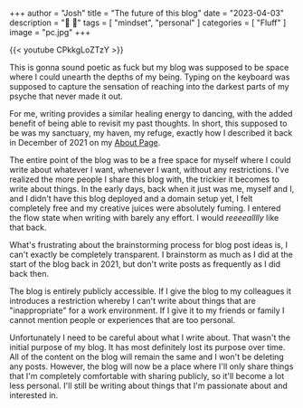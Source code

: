 +++
author = "Josh"
title = "The future of this blog"
date = "2023-04-03"
description = "🌊 💙"
tags = [
    "mindset",
    "personal"
]
categories = [
    "Fluff"
]
image = "pc.jpg"
+++
<!--more-->


{{< youtube CPkkgLoZTzY >}}


This is gonna sound poetic as fuck but my blog was supposed to be space where I could unearth the depths of my being. Typing on the keyboard was supposed to capture the sensation of reaching into the darkest parts of my psyche that never made it out. 

For me, writing provides a similar healing energy to dancing, with the added benefit of being able to revisit my past thoughts. In short, this supposed to be was my sanctuary, my haven, my refuge, exactly how I described it back in December of 2021 on my [About Page](https://macawls.dev/blog/about/).


The entire point of the blog was to be a free space for myself where I could write about whatever I want, whenever I want, without any restrictions. I've realized the more people I share this blog with, the trickier it becomes to write about things. In the early days, back when it just was me, myself and I, and I didn't have this blog deployed and a domain setup yet, I felt completely free and my creative juices were absolutely fuming. I entered the flow state when writing with barely any effort. I would *reeeealllly*  like that back.

What's frustrating about the brainstorming process for blog post ideas is, I can't exactly be completely transparent. 
I brainstorm as much as I did at the start of the blog back in 2021, but don't write posts as frequently as I did back then. 

The blog is entirely publicly accessible. If I give the blog to my colleagues it introduces a restriction whereby I can't write about things that are "inappropriate" for a work environment. If I give it to my friends or family I cannot mention people or experiences that are too personal. 

Unfortunately I need to be careful about what I write about. That wasn't the initial purpose of my blog. It has most definitely lost its purpose over time. All of the content on the blog will remain the same and I won't be deleting any posts. However, the blog will now be a place where I'll only share things that I'm completely comfortable with sharing publicly, so it'll become a lot less personal. I'll still be writing about things that I'm passionate about and interested in.